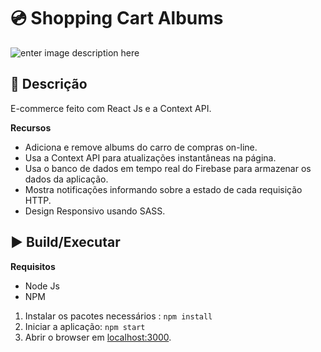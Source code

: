 
# 💿 Shopping Cart Albums

![enter image description here](https://s9.gifyu.com/images/ShoppingCart.gif)


## 🔎 Descrição
E-commerce feito com React Js e a Context API.

**Recursos**

- Adiciona e remove albums do carro de compras on-line.
- Usa a Context API para atualizações instantâneas na página.
- Usa o banco de dados em tempo real do Firebase para armazenar os dados da aplicação. 
- Mostra notificações informando sobre a estado de cada requisição HTTP.
- Design Responsivo usando SASS. 

##  ▶️ Build/Executar
**Requisitos**
- Node Js
- NPM
1. Instalar os pacotes necessários : `npm install`
2. Iniciar a aplicação: `npm start` 
5. Abrir o browser em [localhost:3000](https://localhost:3000/).

